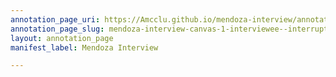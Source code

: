 ```yaml
---
annotation_page_uri: https://Amcclu.github.io/mendoza-interview/annotations/mendoza-interview-canvas-1-interviewee--interrupting--directness.json
annotation_page_slug: mendoza-interview-canvas-1-interviewee--interrupting--directness
layout: annotation_page
manifest_label: Mendoza Interview

---
```

